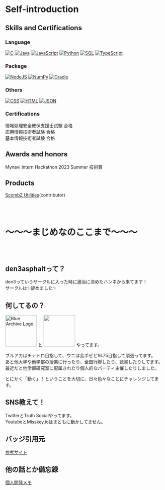 # Self-introduction

## Skills and Certifications
### Language
[![C](https://custom-icon-badges.herokuapp.com/badge/C-555555.svg?logo=c-in-hexagon&logoColor=white)]()
[![Java](https://custom-icon-badges.herokuapp.com/badge/Java-b07219.svg?logo=Java&logoColor=white)]()
[![JavaScript](https://custom-icon-badges.herokuapp.com/badge/JavaScript-f1e05a.svg?logo=JavaScript&logoColor=white)]()
[![Python](https://custom-icon-badges.herokuapp.com/badge/Python-3572A5.svg?logo=Python&logoColor=white)]()
[![SQL](https://custom-icon-badges.herokuapp.com/badge/SQL-e38c00.svg?logo=SQL&logoColor=white)]()
[![TypeScript](https://custom-icon-badges.herokuapp.com/badge/TypeScript-2b7489.svg?logo=TypeScript&logoColor=white)]()
### Package
[![NodeJS](https://img.shields.io/badge/Node.js-43853D.svg?logo=node.js&logoColor=white)]()
[![NumPy](https://custom-icon-badges.herokuapp.com/badge/NumPy-9C8AF9.svg?logo=NumPy&logoColor=white)]()
[![Gradle](https://custom-icon-badges.herokuapp.com/badge/Gradle-02303a.svg?logo=Gradle&logoColor=white)]()
### Others
[![CSS](https://custom-icon-badges.herokuapp.com/badge/CSS-563d7c.svg?logo=css3)]()
[![HTML](https://custom-icon-badges.herokuapp.com/badge/HTML-e34c26.svg?logo=HTML&logoColor=white)]()
[![JSON](https://custom-icon-badges.herokuapp.com/badge/JSON-292929.svg?logo=JSON&logoColor=white)]()

### Certifications
情報処理安全確保支援士試験 合格  
応用情報技術者試験 合格  
基本情報技術者試験 合格  

## Awards and honors
Mynavi Intern Hackathon 2023 Summer 技術賞  

## Products
[ScombZ Utilities](https://github.com/yudai1204/ScombZ-Utilities)(contributor)


<br>

<br>


# ～～～まじめなのここまで～～～


<br>

<br>


## den3asphaltって？
den3っていうサークルに入った時に適当に決めたハンネから来てます！  
サークルは✨辞めました✨  

## 何してるの？
<p>
<picture>
  <source media="(prefers-color-scheme: dark)" srcset="https://www.yostar.co.jp/images/logo/bluearchive_logo.png">
  <source media="(prefers-color-scheme: light)" srcset="https://webusstatic.yo-star.com/ba2nd_web/prod/dist/img/logo.1b872cbe.svg">
  <img alt="Blue Archive Logo" src="https://webusstatic.yo-star.com/ba2nd_web/prod/dist/img/logo.1b872cbe.svg" height=100px>
</picture>
と
<img src="https://chunithm.sega.jp/storage/top/pc/top_main_logo.png" height=100px>
やってます。  
</p>

ブルアカはチナトロ目指して、ウニは金ポゼと16.75目指して頑張ってます。  
あと他大学や他学部の授業に行ったり、全国行脚したり、読書したりしてます。  
最近だと他学部研究室に配属されたり個人的なパーティ主催したりしました。  

とにかく「動く」！ということを大切に、日々色々なことにチャレンジしてます。

## SNS教えて！
TwitterとTruth Socialやってます。  
YoutubeとMisskey.ioはまともに動かしてません。

## バッジ引用元
[参考サイト](https://qiita.com/SNQ-2001/items/eb5d35d9d09580888a84)

## 他の話とか備忘録
[個人開発メモ](/devMemo.md)
